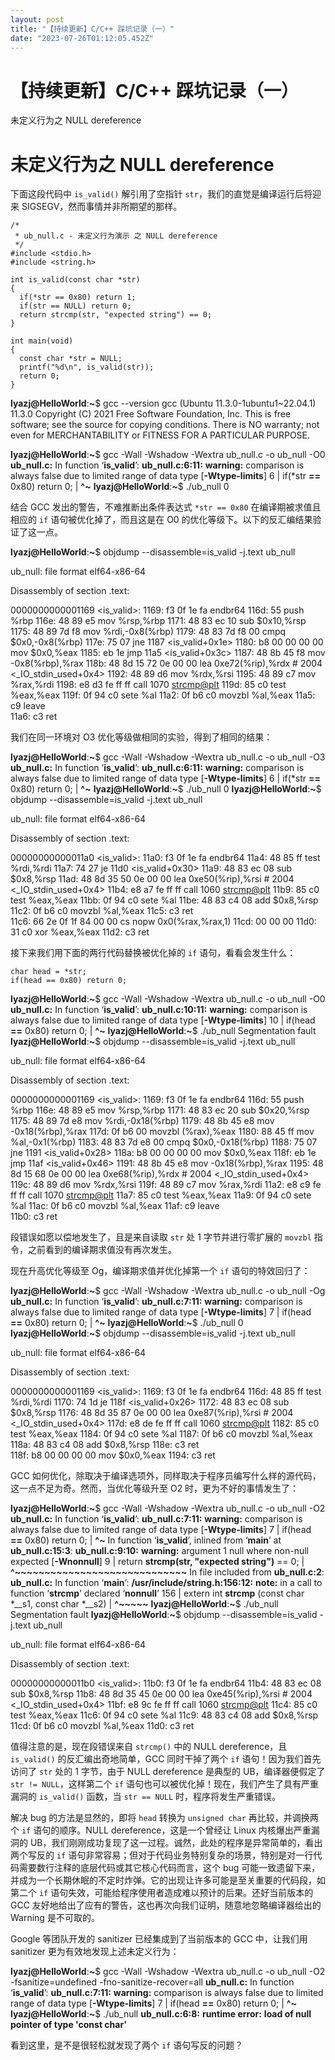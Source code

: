 ```yaml
---
layout: post
title: "【持续更新】C/C++ 踩坑记录（一）"
date: "2023-07-26T01:12:05.452Z"
---
```

【持续更新】C/C++ 踩坑记录（一）
===================

未定义行为之 NULL dereference

未定义行为之 NULL dereference
=======================

下面这段代码中 `is_valid()` 解引用了空指针 `str`，我们的直觉是编译运行后将迎来 SIGSEGV，然而事情并非所期望的那样。

    /*
     * ub_null.c - 未定义行为演示 之 NULL dereference
     */
    #include <stdio.h>
    #include <string.h>
    
    int is_valid(const char *str)
    {
      if(*str == 0x80) return 1;
      if(str == NULL) return 0;
      return strcmp(str, "expected string") == 0;
    }
    
    int main(void)
    {
      const char *str = NULL;
      printf("%d\n", is_valid(str));
      return 0;
    }
    

**lyazj@HelloWorld**:**~**$ gcc --version
gcc (Ubuntu 11.3.0-1ubuntu1~22.04.1) 11.3.0
Copyright (C) 2021 Free Software Foundation, Inc.
This is free software; see the source for copying conditions.  There is NO
warranty; not even for MERCHANTABILITY or FITNESS FOR A PARTICULAR PURPOSE.

**lyazj@HelloWorld**:**~**$ gcc -Wall -Wshadow -Wextra ub\_null.c -o ub\_null -O0
**ub\_null.c:** In function ‘**is\_valid**’:
**ub\_null.c:6:11:** **warning:** comparison is always false due to limited range of data type \[**\-Wtype-limits**\]
    6 |   if(\*str **\==** 0x80) return 0;
      |           **^~**
**lyazj@HelloWorld**:**~**$ ./ub\_null
0

结合 GCC 发出的警告，不难推断出条件表达式 `*str == 0x80` 在编译期被求值且相应的 `if` 语句被优化掉了，而且这是在 O0 的优化等级下。以下的反汇编结果验证了这一点。

**lyazj@HelloWorld**:**~**$ objdump --disassemble=is\_valid -j.text ub\_null

ub\_null:     file format elf64-x86-64


Disassembly of section .text:

0000000000001169 <is\_valid>:
    1169:	f3 0f 1e fa          	endbr64 
    116d:	55                   	push   %rbp
    116e:	48 89 e5             	mov    %rsp,%rbp
    1171:	48 83 ec 10          	sub    $0x10,%rsp
    1175:	48 89 7d f8          	mov    %rdi,-0x8(%rbp)
    1179:	48 83 7d f8 00       	cmpq   $0x0,-0x8(%rbp)
    117e:	75 07                	jne    1187 <is\_valid+0x1e>
    1180:	b8 00 00 00 00       	mov    $0x0,%eax
    1185:	eb 1e                	jmp    11a5 <is\_valid+0x3c>
    1187:	48 8b 45 f8          	mov    -0x8(%rbp),%rax
    118b:	48 8d 15 72 0e 00 00 	lea    0xe72(%rip),%rdx        # 2004 <\_IO\_stdin\_used+0x4>
    1192:	48 89 d6             	mov    %rdx,%rsi
    1195:	48 89 c7             	mov    %rax,%rdi
    1198:	e8 d3 fe ff ff       	call   1070 <strcmp@plt>
    119d:	85 c0                	test   %eax,%eax
    119f:	0f 94 c0             	sete   %al
    11a2:	0f b6 c0             	movzbl %al,%eax
    11a5:	c9                   	leave  
    11a6:	c3                   	ret    

我们在同一环境对 O3 优化等级做相同的实验，得到了相同的结果：

**lyazj@HelloWorld**:**~**$ gcc -Wall -Wshadow -Wextra ub\_null.c -o ub\_null -O3
**ub\_null.c:** In function ‘**is\_valid**’:
**ub\_null.c:6:11:** **warning:** comparison is always false due to limited range of data type \[**\-Wtype-limits**\]
    6 |   if(\*str **\==** 0x80) return 0;
      |           **^~**
**lyazj@HelloWorld**:**~**$ ./ub\_null
0
**lyazj@HelloWorld**:**~**$ objdump --disassemble=is\_valid -j.text ub\_null

ub\_null:     file format elf64-x86-64


Disassembly of section .text:

00000000000011a0 <is\_valid>:
    11a0:	f3 0f 1e fa          	endbr64 
    11a4:	48 85 ff             	test   %rdi,%rdi
    11a7:	74 27                	je     11d0 <is\_valid+0x30>
    11a9:	48 83 ec 08          	sub    $0x8,%rsp
    11ad:	48 8d 35 50 0e 00 00 	lea    0xe50(%rip),%rsi        # 2004 <\_IO\_stdin\_used+0x4>
    11b4:	e8 a7 fe ff ff       	call   1060 <strcmp@plt>
    11b9:	85 c0                	test   %eax,%eax
    11bb:	0f 94 c0             	sete   %al
    11be:	48 83 c4 08          	add    $0x8,%rsp
    11c2:	0f b6 c0             	movzbl %al,%eax
    11c5:	c3                   	ret    
    11c6:	66 2e 0f 1f 84 00 00 	cs nopw 0x0(%rax,%rax,1)
    11cd:	00 00 00 
    11d0:	31 c0                	xor    %eax,%eax
    11d2:	c3                   	ret    

接下来我们用下面的两行代码替换被优化掉的 `if` 语句，看看会发生什么：

    char head = *str;
    if(head == 0x80) return 0;
    

**lyazj@HelloWorld**:**~**$ gcc -Wall -Wshadow -Wextra ub\_null.c -o ub\_null -O0
**ub\_null.c:** In function ‘**is\_valid**’:
**ub\_null.c:10:11:** **warning:** comparison is always false due to limited range of data type \[**\-Wtype-limits**\]
   10 |   if(head **\==** 0x80) return 0;
      |           **^~**
**lyazj@HelloWorld**:**~**$ ./ub\_null 
Segmentation fault
**lyazj@HelloWorld**:**~**$ objdump --disassemble=is\_valid -j.text ub\_null

ub\_null:     file format elf64-x86-64


Disassembly of section .text:

0000000000001169 <is\_valid>:
    1169:	f3 0f 1e fa          	endbr64 
    116d:	55                   	push   %rbp
    116e:	48 89 e5             	mov    %rsp,%rbp
    1171:	48 83 ec 20          	sub    $0x20,%rsp
    1175:	48 89 7d e8          	mov    %rdi,-0x18(%rbp)
    1179:	48 8b 45 e8          	mov    -0x18(%rbp),%rax
    117d:	0f b6 00             	movzbl (%rax),%eax
    1180:	88 45 ff             	mov    %al,-0x1(%rbp)
    1183:	48 83 7d e8 00       	cmpq   $0x0,-0x18(%rbp)
    1188:	75 07                	jne    1191 <is\_valid+0x28>
    118a:	b8 00 00 00 00       	mov    $0x0,%eax
    118f:	eb 1e                	jmp    11af <is\_valid+0x46>
    1191:	48 8b 45 e8          	mov    -0x18(%rbp),%rax
    1195:	48 8d 15 68 0e 00 00 	lea    0xe68(%rip),%rdx        # 2004 <\_IO\_stdin\_used+0x4>
    119c:	48 89 d6             	mov    %rdx,%rsi
    119f:	48 89 c7             	mov    %rax,%rdi
    11a2:	e8 c9 fe ff ff       	call   1070 <strcmp@plt>
    11a7:	85 c0                	test   %eax,%eax
    11a9:	0f 94 c0             	sete   %al
    11ac:	0f b6 c0             	movzbl %al,%eax
    11af:	c9                   	leave  
    11b0:	c3                   	ret    

段错误如愿以偿地发生了，且是来自读取 `str` 处 1 字节并进行零扩展的 `movzbl` 指令，之前看到的编译期求值没有再次发生。

现在升高优化等级至 Og，编译期求值并优化掉第一个 `if` 语句的特效回归了：

**lyazj@HelloWorld**:**~**$ gcc -Wall -Wshadow -Wextra ub\_null.c -o ub\_null -Og
**ub\_null.c:** In function ‘**is\_valid**’:
**ub\_null.c:7:11:** **warning:** comparison is always false due to limited range of data type \[**\-Wtype-limits**\]
    7 |   if(head **\==** 0x80) return 0;
      |           **^~**
**lyazj@HelloWorld**:**~**$ ./ub\_null
0
**lyazj@HelloWorld**:**~**$ objdump --disassemble=is\_valid -j.text ub\_null

ub\_null:     file format elf64-x86-64


Disassembly of section .text:

0000000000001169 <is\_valid>:
    1169:	f3 0f 1e fa          	endbr64 
    116d:	48 85 ff             	test   %rdi,%rdi
    1170:	74 1d                	je     118f <is\_valid+0x26>
    1172:	48 83 ec 08          	sub    $0x8,%rsp
    1176:	48 8d 35 87 0e 00 00 	lea    0xe87(%rip),%rsi        # 2004 <\_IO\_stdin\_used+0x4>
    117d:	e8 de fe ff ff       	call   1060 <strcmp@plt>
    1182:	85 c0                	test   %eax,%eax
    1184:	0f 94 c0             	sete   %al
    1187:	0f b6 c0             	movzbl %al,%eax
    118a:	48 83 c4 08          	add    $0x8,%rsp
    118e:	c3                   	ret    
    118f:	b8 00 00 00 00       	mov    $0x0,%eax
    1194:	c3                   	ret    

GCC 如何优化，除取决于编译选项外，同样取决于程序员编写什么样的源代码，这一点不足为奇。然而，当优化等级升至 O2 时，更为不好的事情发生了：

**lyazj@HelloWorld**:**~**$ gcc -Wall -Wshadow -Wextra ub\_null.c -o ub\_null -O2
**ub\_null.c:** In function ‘**is\_valid**’:
**ub\_null.c:7:11:** **warning:** comparison is always false due to limited range of data type \[**\-Wtype-limits**\]
    7 |   if(head **\==** 0x80) return 0;
      |           **^~**
In function ‘**is\_valid**’,
    inlined from ‘**main**’ at **ub\_null.c:15:3**:
**ub\_null.c:9:10:** **warning:** argument 1 null where non-null expected \[**\-Wnonnull**\]
    9 |   return **strcmp(str, "expected string")** == 0;
      |          **^~~~~~~~~~~~~~~~~~~~~~~~~~~~~~**
In file included from **ub\_null.c:2**:
**ub\_null.c:** In function ‘**main**’:
**/usr/include/string.h:156:12:** **note:** in a call to function ‘**strcmp**’ declared ‘**nonnull**’
  156 | extern int **strcmp** (const char \*\_\_s1, const char \*\_\_s2)
      |            **^~~~~~**
**lyazj@HelloWorld**:**~**$ ./ub\_null
Segmentation fault
**lyazj@HelloWorld**:**~**$ objdump --disassemble=is\_valid -j.text ub\_null

ub\_null:     file format elf64-x86-64


Disassembly of section .text:

00000000000011b0 <is\_valid>:
    11b0:	f3 0f 1e fa          	endbr64 
    11b4:	48 83 ec 08          	sub    $0x8,%rsp
    11b8:	48 8d 35 45 0e 00 00 	lea    0xe45(%rip),%rsi        # 2004 <\_IO\_stdin\_used+0x4>
    11bf:	e8 9c fe ff ff       	call   1060 <strcmp@plt>
    11c4:	85 c0                	test   %eax,%eax
    11c6:	0f 94 c0             	sete   %al
    11c9:	48 83 c4 08          	add    $0x8,%rsp
    11cd:	0f b6 c0             	movzbl %al,%eax
    11d0:	c3                   	ret    

值得注意的是，现在段错误来自 `strcmp()` 中的 NULL dereference，且 `is_valid()` 的反汇编出奇地简单，GCC 同时干掉了两个 `if` 语句！因为我们首先访问了 `str` 处的 1 字节，由于 NULL dereference 是典型的 UB，编译器便假定了 `str != NULL`，这样第二个 `if` 语句也可以被优化掉！现在，我们产生了具有严重漏洞的 `is_valid()` 函数，当 `str == NULL` 时，程序将发生严重错误。

解决 bug 的方法是显然的，即将 `head` 转换为 `unsigned char` 再比较，并调换两个 `if` 语句的顺序。NULL dereference，这是一个曾经让 Linux 内核爆出严重漏洞的 UB，我们刚刚成功复现了这一过程。诚然，此处的程序是异常简单的，看出两个写反的 `if` 语句非常容易；但对于代码业务特别复杂的场景，特别是对一行代码需要数行注释的底层代码或其它核心代码而言，这个 bug 可能一致遗留下来，并成为一个长期休眠的不定时炸弹。它的出现让许多可能是至关重要的代码段，如第二个 `if` 语句失效，可能给程序使用者造成难以预计的后果。还好当前版本的 GCC 友好地给出了应有的警告，这也再次向我们证明，随意地忽略编译器给出的 Warning 是不可取的。

Google 等团队开发的 sanitizer 已经集成到了当前版本的 GCC 中，让我们用 sanitizer 更为有效地发现上述未定义行为：

**lyazj@HelloWorld**:**~**$ gcc -Wall -Wshadow -Wextra ub\_null.c -o ub\_null -O2 -fsanitize=undefined -fno-sanitize-recover=all
**ub\_null.c:** In function ‘**is\_valid**’:
**ub\_null.c:7:11:** **warning:** comparison is always false due to limited range of data type \[**\-Wtype-limits**\]
    7 |   if(head **\==** 0x80) return 0;
      |           **^~**
**lyazj@HelloWorld**:**~**$ ./ub\_null
**ub\_null.c:6:8:** **runtime error:** **load of null pointer of type 'const char'**

看到这里，是不是很轻松就发现了两个 `if` 语句写反的问题？